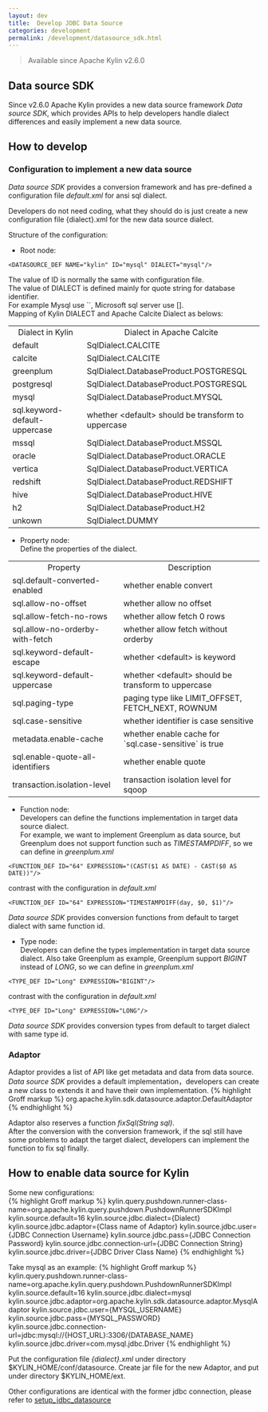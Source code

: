 ```yaml
---
layout: dev
title:  Develop JDBC Data Source
categories: development
permalink: /development/datasource_sdk.html
---
```


> Available since Apache Kylin v2.6.0

## Data source SDK

Since v2.6.0 Apache Kylin provides a new data source framework *Data source SDK*, which provides APIs to help developers handle dialect differences and easily implement a new data source. 

## How to develop

### Configuration to implement a new data source

*Data source SDK* provides a conversion framework and has pre-defined a configuration file *default.xml* for ansi sql dialect.

Developers do not need coding, what they should do is just create a new configuration file {dialect}.xml for the new data source dialect.

Structure of the configuration:

* Root node: 

```
<DATASOURCE_DEF NAME="kylin" ID="mysql" DIALECT="mysql"/>
```

The value of ID is normally the same with configuration file.  
The value of DIALECT is defined mainly for quote string for database identifier.  
For example Mysql use ``, Microsoft sql server use [].   
Mapping of Kylin DIALECT and Apache Calcite Dialect as belows:  
<table>
  <tbody align="left">  
  <tr>
    <td align="center">Dialect in Kylin</td>
    <td align="center">Dialect in Apache Calcite</td>
  </tr>
  <tr>
    <td> default </td>
    <td> SqlDialect.CALCITE </td>
  </tr>
  <tr>
    <td> calcite </td>
    <td> SqlDialect.CALCITE </td>
  </tr>
  <tr>
    <td> greenplum </td>
    <td> SqlDialect.DatabaseProduct.POSTGRESQL </td>
  </tr>
  <tr>
    <td> postgresql </td>
    <td> SqlDialect.DatabaseProduct.POSTGRESQL </td>
  </tr>
  <tr>
    <td> mysql  </td>
    <td> SqlDialect.DatabaseProduct.MYSQL </td>
  </tr>
  <tr>
     <td> sql.keyword-default-uppercase </td>
     <td> whether &lt;default&gt; should be transform to uppercase </td>
  </tr>
  <tr>
    <td> mssql </td>
    <td> SqlDialect.DatabaseProduct.MSSQL </td>
  </tr>
  <tr>
    <td> oracle </td>
    <td> SqlDialect.DatabaseProduct.ORACLE </td>
  </tr>
  <tr>
    <td> vertica </td>
    <td> SqlDialect.DatabaseProduct.VERTICA </td>
  </tr>
  <tr>
    <td> redshift </td>
    <td> SqlDialect.DatabaseProduct.REDSHIFT </td>
  </tr>
  <tr>
    <td> hive </td>
    <td> SqlDialect.DatabaseProduct.HIVE </td>
  </tr>
  <tr>
    <td> h2 </td>
    <td> SqlDialect.DatabaseProduct.H2 </td>
  </tr>
  <tr>
    <td> unkown </td>
    <td> SqlDialect.DUMMY </td>
  </tr>    
  </tbody>
</table>

* Property node:  
Define the properties of the dialect.

<table>
  <tbody align="left">  
  <tr>
    <td align="center">Property</td>
    <td align="center">Description</td>
  </tr>
  <tr>
    <td> sql.default-converted-enabled </td>
    <td> whether enable convert </td>
  </tr>
  <tr>
    <td> sql.allow-no-offset </td>
    <td> whether allow no offset </td>
  </tr>
  <tr>
    <td> sql.allow-fetch-no-rows </td>
    <td> whether allow fetch 0 rows </td>
  </tr>
  <tr>
    <td> sql.allow-no-orderby-with-fetch </td>
    <td> whether allow fetch without orderby </td>
  </tr>
  <tr>
    <td> sql.keyword-default-escape  </td>
    <td> whether &lt;default&gt; is keyword </td>
  </tr>
  <tr>
     <td> sql.keyword-default-uppercase </td>
     <td> whether &lt;default&gt; should be transform to uppercase </td>
  </tr>
  <tr>
    <td> sql.paging-type </td>
    <td> paging type like LIMIT_OFFSET, FETCH_NEXT, ROWNUM </td>
  </tr>
  <tr>
    <td> sql.case-sensitive </td>
    <td> whether identifier is case sensitive </td>
  </tr>
  <tr>
    <td> metadata.enable-cache </td>
    <td> whether enable cache for `sql.case-sensitive` is true </td>
  </tr>
  <tr>
    <td> sql.enable-quote-all-identifiers </td>
    <td> whether enable quote </td>
  </tr>
  <tr>
    <td> transaction.isolation-level </td>
    <td> transaction isolation level for sqoop </td>
  </tr>
  </tbody>
</table>


* Function node:  
Developers can define the functions implementation in target data source dialect.  
For example, we want to implement Greenplum as data source, but Greenplum does not support function such as *TIMESTAMPDIFF*, so we can define in *greenplum.xml* 

``` 
<FUNCTION_DEF ID="64" EXPRESSION="(CAST($1 AS DATE) - CAST($0 AS DATE))"/>
```

contrast with the configuration in *default.xml*

``` 
<FUNCTION_DEF ID="64" EXPRESSION="TIMESTAMPDIFF(day, $0, $1)"/>
```

*Data source SDK* provides conversion functions from default to target dialect with same function id.

* Type node:  
Developers can define the types implementation in target data source dialect.
Also take Greenplum as example, Greenplum support *BIGINT* instead of *LONG*, so we can define in *greenplum.xml*

``` 
<TYPE_DEF ID="Long" EXPRESSION="BIGINT"/>
```

contrast with the configuration in *default.xml*

``` 
<TYPE_DEF ID="Long" EXPRESSION="LONG"/>
```
*Data source SDK* provides conversion types from default to target dialect with same type id.


### Adaptor

Adaptor provides a list of API like get metadata and data from data source. 
*Data source SDK* provides a default implementation，developers can create a new class to extends it and have their own implementation.
{% highlight Groff markup %}
org.apache.kylin.sdk.datasource.adaptor.DefaultAdaptor
{% endhighlight %}

Adaptor also reserves a function *fixSql(String sql)*.  
After the conversion with the conversion framework, if the sql still have some problems to adapt the target dialect, developers can implement the function to fix sql finally. 


## How to enable data source for Kylin
Some new configurations:  
{% highlight Groff markup %}
kylin.query.pushdown.runner-class-name=org.apache.kylin.query.pushdown.PushdownRunnerSDKImpl
kylin.source.default=16
kylin.source.jdbc.dialect={Dialect}
kylin.source.jdbc.adaptor={Class name of Adaptor}
kylin.source.jdbc.user={JDBC Connection Username}
kylin.source.jdbc.pass={JDBC Connection Password}
kylin.source.jdbc.connection-url={JDBC Connection String}
kylin.source.jdbc.driver={JDBC Driver Class Name}
{% endhighlight %}

Take mysql as an example:
{% highlight Groff markup %}
kylin.query.pushdown.runner-class-name=org.apache.kylin.query.pushdown.PushdownRunnerSDKImpl
kylin.source.default=16
kylin.source.jdbc.dialect=mysql
kylin.source.jdbc.adaptor=org.apache.kylin.sdk.datasource.adaptor.MysqlAdaptor
kylin.source.jdbc.user={MYSQL_USERNAME}
kylin.source.jdbc.pass={MYSQL_PASSWORD}
kylin.source.jdbc.connection-url=jdbc:mysql://{HOST_URL}:3306/{DATABASE_NAME}
kylin.source.jdbc.driver=com.mysql.jdbc.Driver
{% endhighlight %}

Put the configuration file *{dialect}.xml* under directory $KYLIN_HOME/conf/datasource.
Create jar file for the new Adaptor, and put under directory $KYLIN_HOME/ext.

Other configurations are identical with the former jdbc connection, please refer to [setup_jdbc_datasource](/docs/tutorial/setup_jdbc_datasource.html)

